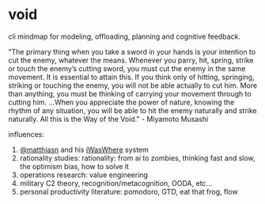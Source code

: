 # void

cli mindmap for modeling, offloading, planning and cognitive feedback.

"The primary thing when you take a sword in your hands is your intention to cut the enemy, whatever the means. Whenever you parry, hit, spring, strike or touch the enemy’s cutting sword, you must cut the enemy in the same movement. It is essential to attain this. If you think only of hitting, springing, striking or touching the enemy, you will not be able actually to cut him. More than anything, you must be thinking of carrying your movement through to cutting him. ...When you appreciate the power of nature, knowing the rhythm of any situation, you will be able to hit the enemy naturally and strike naturally. All this is the Way of the Void." - Miyamoto Musashi

influences:

1. [@matthiasn](https://github.com/matthiasn) and his [iWasWhere](https://github.com/matthiasn/iWasWhere) system
1. rationality studies: rationality: from ai to zombies, thinking fast and slow, the optimism bias, how to solve it
1. operations research: value engineering
1. military C2 theory, recognition/metacognition, OODA, etc...
1. personal productivity literature: pomodoro, GTD, eat that frog, flow
